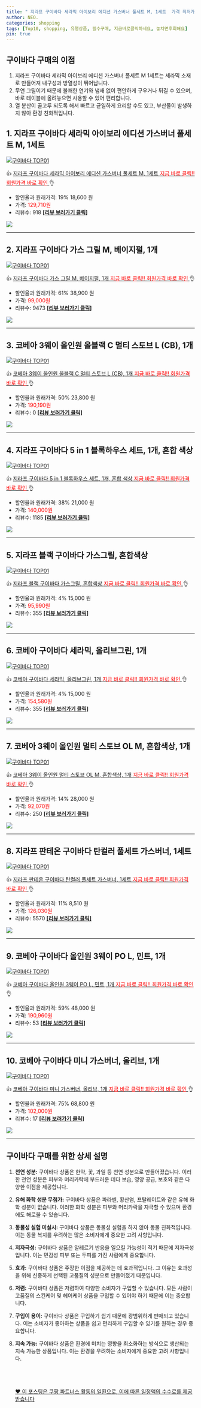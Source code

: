 ```yaml
---
title: " 지라프 구이바다 세라믹 아이보리 에디션 가스버너 풀세트 M, 1세트  가격 최저가 할인가 구이바다 최저가 추천 제품 비교"
author: NEO.
categories: shopping
tags: [Top10, shopping, 유행상품, 필수구매, 지금바로클릭하세요, 놓치면후회해요]
pin: true
---
```

## 구이바다 구매의 이점
1. 지라프 구이바다 세라믹 아이보리 에디션 가스버너 풀세트 M 1세트는 세라믹 소재로 만들어져 내구성과 방열성이 뛰어납니다.
2. 무연 그릴이기 때문에 불쾌한 연기와 냄새 없이 편안하게 구우거나 튀길 수 있으며, 바로 테이블에 올려놓으면 사용할 수 있어 편리합니다.
3. 열 분산이 골고루 되도록 해서 빠르고 균일하게 요리할 수도 있고, 부산물이 발생하지 않아 환경 친화적입니다.

   

## 1.  지라프 구이바다 세라믹 아이보리 에디션 가스버너 풀세트 M, 1세트 

[![구이바다 TOP01](https://thumbnail10.coupangcdn.com/thumbnails/remote/490x490ex/image/vendor_inventory/6c61/f3932b95de7bd0cf5cbd8f2f582e8b0e3edcdd27b3ca1574901b828257ba.PNG)](https://link.coupang.com/re/AFFSDP?lptag=AF3617701&subid=GithubCoopas&pageKey=6631907394&traceid=V0-153&itemId=15122536889&vendorItemId=88496289019)


👍 [ 지라프 구이바다 세라믹 아이보리 에디션 가스버너 풀세트 M, 1세트  <font color=red> 지금 바로 클릭!! 회원가격 바로 확인 </font> ](https://link.coupang.com/re/AFFSDP?lptag=AF3617701&subid=GithubCoopas&pageKey=6631907394&traceid=V0-153&itemId=15122536889&vendorItemId=88496289019) 👌 


- 할인율과 원래가격: 19%  18,600   원
- 가격: <span style='color:red'>129,710원</span>
- 리뷰수: 918  [**[리뷰 보러가기 클릭]**](https://link.coupang.com/re/AFFSDP?lptag=AF3617701&subid=GithubCoopas&pageKey=6631907394&traceid=V0-153&itemId=15122536889&vendorItemId=88496289019)

[![](/discount_price.png)](https://link.coupang.com/re/AFFSDP?lptag=AF3617701&subid=GithubCoopas&pageKey=6631907394&traceid=V0-153&itemId=15122536889&vendorItemId=88496289019)

---


   

## 2.  지라프 구이바다 가스 그릴 M, 베이지펄, 1개 

[![구이바다 TOP01](https://thumbnail8.coupangcdn.com/thumbnails/remote/490x490ex/image/retail/images/644269750859202-7a5ecdf3-48a8-406e-8d8b-c9950724c474.jpg)](https://link.coupang.com/re/AFFSDP?lptag=AF3617701&subid=GithubCoopas&pageKey=6489085085&traceid=V0-153&itemId=14237932479&vendorItemId=81483164277)


👍 [ 지라프 구이바다 가스 그릴 M, 베이지펄, 1개  <font color=red> 지금 바로 클릭!! 회원가격 바로 확인 </font> ](https://link.coupang.com/re/AFFSDP?lptag=AF3617701&subid=GithubCoopas&pageKey=6489085085&traceid=V0-153&itemId=14237932479&vendorItemId=81483164277) 👌 


- 할인율과 원래가격: 61%  38,900   원
- 가격: <span style='color:red'>99,000원</span>
- 리뷰수: 9473  [**[리뷰 보러가기 클릭]**](https://link.coupang.com/re/AFFSDP?lptag=AF3617701&subid=GithubCoopas&pageKey=6489085085&traceid=V0-153&itemId=14237932479&vendorItemId=81483164277)

[![](/discount_price.png)](https://link.coupang.com/re/AFFSDP?lptag=AF3617701&subid=GithubCoopas&pageKey=6489085085&traceid=V0-153&itemId=14237932479&vendorItemId=81483164277)

---


   

## 3.  코베아 3웨이 올인원 올블랙 C 멀티 스토브 L (CB), 1개 

[![구이바다 TOP01](https://thumbnail6.coupangcdn.com/thumbnails/remote/490x490ex/image/retail/images/2021/01/05/10/5/42f11d65-64a9-484c-b727-012a8b31a7ac.jpg)](https://link.coupang.com/re/AFFSDP?lptag=AF3617701&subid=GithubCoopas&pageKey=4735913386&traceid=V0-153&itemId=6010725809&vendorItemId=73308459071)


👍 [ 코베아 3웨이 올인원 올블랙 C 멀티 스토브 L (CB), 1개  <font color=red> 지금 바로 클릭!! 회원가격 바로 확인 </font> ](https://link.coupang.com/re/AFFSDP?lptag=AF3617701&subid=GithubCoopas&pageKey=4735913386&traceid=V0-153&itemId=6010725809&vendorItemId=73308459071) 👌 


- 할인율과 원래가격: 50%  23,800   원
- 가격: <span style='color:red'>190,190원</span>
- 리뷰수: 0  [**[리뷰 보러가기 클릭]**](https://link.coupang.com/re/AFFSDP?lptag=AF3617701&subid=GithubCoopas&pageKey=4735913386&traceid=V0-153&itemId=6010725809&vendorItemId=73308459071)

[![](/discount_price.png)](https://link.coupang.com/re/AFFSDP?lptag=AF3617701&subid=GithubCoopas&pageKey=4735913386&traceid=V0-153&itemId=6010725809&vendorItemId=73308459071)

---


   

## 4.  지라프 구이바다 5 in 1 블록하우스 세트, 1개, 혼합 색상 

[![구이바다 TOP01](https://thumbnail8.coupangcdn.com/thumbnails/remote/490x490ex/image/retail/images/5734941613093746-0da3c06c-6443-4279-af06-29ace5a5e29b.jpg)](https://link.coupang.com/re/AFFSDP?lptag=AF3617701&subid=GithubCoopas&pageKey=6496238838&traceid=V0-153&itemId=14282270337&vendorItemId=4544650660)


👍 [ 지라프 구이바다 5 in 1 블록하우스 세트, 1개, 혼합 색상  <font color=red> 지금 바로 클릭!! 회원가격 바로 확인 </font> ](https://link.coupang.com/re/AFFSDP?lptag=AF3617701&subid=GithubCoopas&pageKey=6496238838&traceid=V0-153&itemId=14282270337&vendorItemId=4544650660) 👌 


- 할인율과 원래가격: 38%  21,000   원
- 가격: <span style='color:red'>140,000원</span>
- 리뷰수: 1185  [**[리뷰 보러가기 클릭]**](https://link.coupang.com/re/AFFSDP?lptag=AF3617701&subid=GithubCoopas&pageKey=6496238838&traceid=V0-153&itemId=14282270337&vendorItemId=4544650660)

[![](/discount_price.png)](https://link.coupang.com/re/AFFSDP?lptag=AF3617701&subid=GithubCoopas&pageKey=6496238838&traceid=V0-153&itemId=14282270337&vendorItemId=4544650660)

---


   

## 5.  지라프 블랙 구이바다 가스그릴, 혼합색상 

[![구이바다 TOP01](https://thumbnail9.coupangcdn.com/thumbnails/remote/490x490ex/image/retail/images/7124049073481810-9c192aea-49c0-4ec1-b239-8592c0c3aea2.jpg)](https://link.coupang.com/re/AFFSDP?lptag=AF3617701&subid=GithubCoopas&pageKey=7300055262&traceid=V0-153&itemId=18678559618&vendorItemId=85812785770)


👍 [ 지라프 블랙 구이바다 가스그릴, 혼합색상  <font color=red> 지금 바로 클릭!! 회원가격 바로 확인 </font> ](https://link.coupang.com/re/AFFSDP?lptag=AF3617701&subid=GithubCoopas&pageKey=7300055262&traceid=V0-153&itemId=18678559618&vendorItemId=85812785770) 👌 


- 할인율과 원래가격: 4%  15,000   원
- 가격: <span style='color:red'>95,990원</span>
- 리뷰수: 355  [**[리뷰 보러가기 클릭]**](https://link.coupang.com/re/AFFSDP?lptag=AF3617701&subid=GithubCoopas&pageKey=7300055262&traceid=V0-153&itemId=18678559618&vendorItemId=85812785770)

[![](/discount_price.png)](https://link.coupang.com/re/AFFSDP?lptag=AF3617701&subid=GithubCoopas&pageKey=7300055262&traceid=V0-153&itemId=18678559618&vendorItemId=85812785770)

---


   

## 6.  코베아 구이바다 세라믹, 올리브그린, 1개 

[![구이바다 TOP01](https://thumbnail10.coupangcdn.com/thumbnails/remote/490x490ex/image/retail/images/2022/10/12/15/7/546001e5-65d2-4f19-81e1-5f66997cdbe4.png)](https://link.coupang.com/re/AFFSDP?lptag=AF3617701&subid=GithubCoopas&pageKey=6838220910&traceid=V0-153&itemId=16253048963&vendorItemId=83446199635)


👍 [ 코베아 구이바다 세라믹, 올리브그린, 1개  <font color=red> 지금 바로 클릭!! 회원가격 바로 확인 </font> ](https://link.coupang.com/re/AFFSDP?lptag=AF3617701&subid=GithubCoopas&pageKey=6838220910&traceid=V0-153&itemId=16253048963&vendorItemId=83446199635) 👌 


- 할인율과 원래가격: 4%  15,000   원
- 가격: <span style='color:red'>154,580원</span>
- 리뷰수: 355  [**[리뷰 보러가기 클릭]**](https://link.coupang.com/re/AFFSDP?lptag=AF3617701&subid=GithubCoopas&pageKey=6838220910&traceid=V0-153&itemId=16253048963&vendorItemId=83446199635)

[![](/discount_price.png)](https://link.coupang.com/re/AFFSDP?lptag=AF3617701&subid=GithubCoopas&pageKey=6838220910&traceid=V0-153&itemId=16253048963&vendorItemId=83446199635)

---


   

## 7.  코베아 3웨이 올인원 멀티 스토브 OL M, 혼합색상, 1개 

[![구이바다 TOP01](https://thumbnail7.coupangcdn.com/thumbnails/remote/490x490ex/image/retail/images/2020/06/19/15/0/ce213ad6-e76d-497f-8240-6094d68f1ad5.jpg)](https://link.coupang.com/re/AFFSDP?lptag=AF3617701&subid=GithubCoopas&pageKey=1735675109&traceid=V0-153&itemId=2954451033&vendorItemId=70942952058)


👍 [ 코베아 3웨이 올인원 멀티 스토브 OL M, 혼합색상, 1개  <font color=red> 지금 바로 클릭!! 회원가격 바로 확인 </font> ](https://link.coupang.com/re/AFFSDP?lptag=AF3617701&subid=GithubCoopas&pageKey=1735675109&traceid=V0-153&itemId=2954451033&vendorItemId=70942952058) 👌 


- 할인율과 원래가격: 14%  28,000   원
- 가격: <span style='color:red'>92,070원</span>
- 리뷰수: 250  [**[리뷰 보러가기 클릭]**](https://link.coupang.com/re/AFFSDP?lptag=AF3617701&subid=GithubCoopas&pageKey=1735675109&traceid=V0-153&itemId=2954451033&vendorItemId=70942952058)

[![](/discount_price.png)](https://link.coupang.com/re/AFFSDP?lptag=AF3617701&subid=GithubCoopas&pageKey=1735675109&traceid=V0-153&itemId=2954451033&vendorItemId=70942952058)

---


   

## 8.  지라프 판테온 구이바다 탄컬러 풀세트 가스버너, 1세트 

[![구이바다 TOP01](https://thumbnail6.coupangcdn.com/thumbnails/remote/490x490ex/image/rs_quotation_api/aluuoovs/8d90e3915930443fa770e226c6c4d0c9.jpg)](https://link.coupang.com/re/AFFSDP?lptag=AF3617701&subid=GithubCoopas&pageKey=7449559254&traceid=V0-153&itemId=19390666083&vendorItemId=86502975960)


👍 [ 지라프 판테온 구이바다 탄컬러 풀세트 가스버너, 1세트  <font color=red> 지금 바로 클릭!! 회원가격 바로 확인 </font> ](https://link.coupang.com/re/AFFSDP?lptag=AF3617701&subid=GithubCoopas&pageKey=7449559254&traceid=V0-153&itemId=19390666083&vendorItemId=86502975960) 👌 


- 할인율과 원래가격: 11%  8,510   원
- 가격: <span style='color:red'>126,030원</span>
- 리뷰수: 5570  [**[리뷰 보러가기 클릭]**](https://link.coupang.com/re/AFFSDP?lptag=AF3617701&subid=GithubCoopas&pageKey=7449559254&traceid=V0-153&itemId=19390666083&vendorItemId=86502975960)

[![](/discount_price.png)](https://link.coupang.com/re/AFFSDP?lptag=AF3617701&subid=GithubCoopas&pageKey=7449559254&traceid=V0-153&itemId=19390666083&vendorItemId=86502975960)

---


   

## 9.  코베아 구이바다 올인원 3웨이 PO L, 민트, 1개 

[![구이바다 TOP01](https://thumbnail10.coupangcdn.com/thumbnails/remote/490x490ex/image/retail/images/2022/11/01/17/1/828a1e64-2adc-4155-9a51-26896ffed56f.jpg)](https://link.coupang.com/re/AFFSDP?lptag=AF3617701&subid=GithubCoopas&pageKey=6885608328&traceid=V0-153&itemId=16514372556&vendorItemId=83701647046)


👍 [ 코베아 구이바다 올인원 3웨이 PO L, 민트, 1개  <font color=red> 지금 바로 클릭!! 회원가격 바로 확인 </font> ](https://link.coupang.com/re/AFFSDP?lptag=AF3617701&subid=GithubCoopas&pageKey=6885608328&traceid=V0-153&itemId=16514372556&vendorItemId=83701647046) 👌 


- 할인율과 원래가격: 59%  48,000   원
- 가격: <span style='color:red'>190,960원</span>
- 리뷰수: 53  [**[리뷰 보러가기 클릭]**](https://link.coupang.com/re/AFFSDP?lptag=AF3617701&subid=GithubCoopas&pageKey=6885608328&traceid=V0-153&itemId=16514372556&vendorItemId=83701647046)

[![](/discount_price.png)](https://link.coupang.com/re/AFFSDP?lptag=AF3617701&subid=GithubCoopas&pageKey=6885608328&traceid=V0-153&itemId=16514372556&vendorItemId=83701647046)

---


   

## 10.  코베아 구이바다 미니 가스버너, 올리브, 1개 

[![구이바다 TOP01](https://thumbnail10.coupangcdn.com/thumbnails/remote/490x490ex/image/retail/images/2023/11/29/10/2/17fd0555-87c3-46b3-9cac-8c3947ab0d14.jpg)](https://link.coupang.com/re/AFFSDP?lptag=AF3617701&subid=GithubCoopas&pageKey=6595893734&traceid=V0-153&itemId=14902343485&vendorItemId=87920091431)


👍 [ 코베아 구이바다 미니 가스버너, 올리브, 1개  <font color=red> 지금 바로 클릭!! 회원가격 바로 확인 </font> ](https://link.coupang.com/re/AFFSDP?lptag=AF3617701&subid=GithubCoopas&pageKey=6595893734&traceid=V0-153&itemId=14902343485&vendorItemId=87920091431) 👌 


- 할인율과 원래가격: 75%  68,800   원
- 가격: <span style='color:red'>102,000원</span>
- 리뷰수: 17  [**[리뷰 보러가기 클릭]**](https://link.coupang.com/re/AFFSDP?lptag=AF3617701&subid=GithubCoopas&pageKey=6595893734&traceid=V0-153&itemId=14902343485&vendorItemId=87920091431)

[![](/discount_price.png)](https://link.coupang.com/re/AFFSDP?lptag=AF3617701&subid=GithubCoopas&pageKey=6595893734&traceid=V0-153&itemId=14902343485&vendorItemId=87920091431)

---
## 구이바다 구매를 위한 상세 설명
1. **천연 성분:** 구이바다 상품은 한약, 꽃, 과일 등 천연 성분으로 만들어졌습니다. 이러한 천연 성분은 피부와 머리카락에 부드러운 데다 보습, 영양 공급, 보호와 같은 다양한 이점을 제공합니다.

2. **유해 화학 성분 무첨가:** 구이바다 상품은 파라벤, 황산염, 프탈레이트와 같은 유해 화학 성분이 없습니다. 이러한 화학 성분은 피부와 머리카락을 자극할 수 있으며 환경에도 해로울 수 있습니다.

3. **동물성 실험 미실시:** 구이바다 상품은 동물성 실험을 하지 않아 동물 친화적입니다. 이는 동물 복지를 우려하는 많은 소비자에게 중요한 고려 사항입니다.

4. **저자극성:** 구이바다 상품은 알레르기 반응을 일으킬 가능성이 적기 때문에 저자극성입니다. 이는 민감성 피부 또는 두피를 가진 사람에게 중요합니다.

5. **효과:** 구이바다 상품은 주장한 이점을 제공하는 데 효과적입니다. 그 이유는 효과성을 위해 신중하게 선택된 고품질의 성분으로 만들어졌기 때문입니다.

6. **저렴:** 구이바다 상품은 저렴하여 다양한 소비자가 구입할 수 있습니다. 모든 사람이 고품질의 스킨케어 및 헤어케어 상품을 구입할 수 있어야 하기 때문에 이는 중요합니다.

7. **구입이 용이:** 구이바다 상품은 구입하기 쉽기 때문에 광범위하게 판매되고 있습니다. 이는 소비자가 좋아하는 상품을 쉽고 편리하게 구입할 수 있기를 원하는 경우 중요합니다.

8. **지속 가능:** 구이바다 상품은 환경에 미치는 영향을 최소화하는 방식으로 생산되는 지속 가능한 상품입니다. 이는 환경을 우려하는 소비자에게 중요한 고려 사항입니다.<br><br><br><br><br> [ ❤  이 포스팅은 쿠팡 파트너스 활동의 일환으로, 이에 따른 일정액의 수수료를 제공받습니다](https://link.coupang.com/a/bcEFyh)